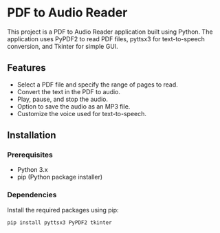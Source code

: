 # PDF to Audio Reader

This project is a PDF to Audio Reader application built using Python. The application uses PyPDF2 to read PDF files, pyttsx3 for text-to-speech conversion, and Tkinter for simple GUI. 

## Features

- Select a PDF file and specify the range of pages to read.
- Convert the text in the PDF to audio.
- Play, pause, and stop the audio.
- Option to save the audio as an MP3 file.
- Customize the voice used for text-to-speech.

## Installation

### Prerequisites

- Python 3.x
- pip (Python package installer)

### Dependencies

Install the required packages using pip:

```bash
pip install pyttsx3 PyPDF2 tkinter
